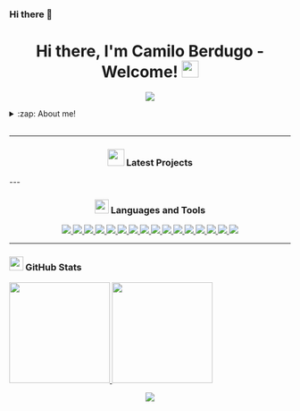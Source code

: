 ### Hi there 👋
<h1 align="center">Hi there, I'm Camilo Berdugo - Welcome! <img src="./src/wave.gif" width="30px"></h1>




<p align="center">

  
  <img src="https://user-images.githubusercontent.com/102998753/177176607-3c96739a-dea6-4d65-9f5e-4e8f67a40ce4.gif">
</p>


<details>
  <summary>:zap: About me!</summary>

### 📊 Economist and Public Administrator, currently studying Data Science💻📈!!
- 🦾 i love to climb!
- 🤓  I am very applied
- 🍕  I love food
- 📉  I want to be a great data scientist
</details>

<br />

---

<h3 align="center"><img src="./src/cabeza.GIF" width="30px" height="30px"> Latest Projects</h3>

<tr>
<td>
---

<h3 align="center"><img src="./src/0101.GIF" width="25px" height="25px"> Languages and Tools</h3>
<p align="center">
    <a href="https://github.com/camiloberdugo/camiloberdugo" target="_blank"> <img src="https://img.shields.io/badge/OS-Linux-informational?style=flat&logo=linux&logoColor=white&color=2bbc8a"/> </a>
    <a href="https://github.com/camiloberdugo/camiloberdugo" target="_blank"> <img src="https://img.shields.io/badge/Python-3776AB?style=for-the-badge&logo=python&logoColor=white"/> </a>
    <a href="https://github.com/camiloberdugo/camiloberdugo" target="_blank"> <img src="https://img.shields.io/badge/R-276DC3?style=for-the-badge&logo=r&logoColor=white"/> </a>
    <a href="https://github.com/camiloberdugo/camiloberdugo" target="_blank"> <img src="https://img.shields.io/badge/Markdown-000000?style=for-the-badge&logo=markdown&logoColor=white"/> </a>
    <a href="https://github.com/camiloberdugo/camiloberdugo" target="_blank"> <img src="https://img.shields.io/badge/Django-092E20?style=for-the-badge&logo=django&logoColor=white"/> </a>
    <a href="https://github.com/camiloberdugo/camiloberdugo" target="_blank"> <img src="https://img.shields.io/badge/MySQL-00000F?style=for-the-badge&logo=mysql&logoColor=white"/> </a>
    <a href="https://github.com/camiloberdugo/camiloberdugo" target="_blank"> <img src="https://img.shields.io/badge/PostgreSQL-316192?style=for-the-badge&logo=postgresql&logoColor=white"/> </a>
    <a href="https://github.com/camiloberdugo/camiloberdugo" target="_blank"> <img src="https://img.shields.io/badge/Google_Cloud-4285F4?style=for-the-badge&logo=google-cloud&logoColor=white"/> </a>
    <a href="https://github.com/camiloberdugo/camiloberdugo" target="_blank"> <img src="https://img.shields.io/badge/Microsoft_Excel-217346?style=for-the-badge&logo=microsoft-excel&logoColor=white"/> </a>
    <a href="https://github.com/camiloberdugo/camiloberdugo" target="_blank"> <img src="https://img.shields.io/badge/Microsoft_PowerPoint-B7472A?style=for-the-badge&logo=microsoft-powerpoint&logoColor=white"/> </a>
    <a href="https://github.com/camiloberdugo/camiloberdugo" target="_blank"> <img src="https://img.shields.io/badge/Microsoft_Access-A4373A?style=for-the-badge&logo=microsoft-access&logoColor=white"/> </a>
    <a href="https://github.com/camiloberdugo/camiloberdugo" target="_blank"> <img src="https://img.shields.io/badge/Microsoft_Office-D83B01?style=for-the-badge&logo=microsoft-office&logoColor=white"/> </a>
    <a href="https://github.com/camiloberdugo/camiloberdugo" target="_blank"> <img src="https://img.shields.io/badge/Microsoft_Word-2B579A?style=for-the-badge&logo=microsoft-word&logoColor=white"/> </a>
    <a href="https://github.com/camiloberdugo/camiloberdugo" target="_blank"> <img src="https://img.shields.io/badge/MySQL-005C84?style=for-the-badge&logo=mysql&logoColor=white"/> </a>
    <a href="https://github.com/camiloberdugo/camiloberdugo" target="_blank"> <img src="https://img.shields.io/badge/MongoDB-4EA94B?style=for-the-badge&logo=mongodb&logoColor=white"/> </a>
    <a href="https://github.com/camiloberdugo/camiloberdugo" target="_blank"> <img src="https://img.shields.io/badge/Adobe%20Photoshop-31A8FF?style=for-the-badge&logo=Adobe%20Photoshop&logoColor=black"/> </a>

</p>

---




<h3 align="left"><img src="./src/estadistica2.gif" width="25px" height="25px"> GitHub Stats</h3>

<div>
  <a href="https://github.com/camiloberdugo">
  <img height="180em" src="https://github-readme-stats.vercel.app/api?username=camiloberdugo&show_icons=true&theme=highcontrast&include_all_commits=true&count_private=true"/>
  <img height="180em" src="https://github-readme-stats.vercel.app/api/top-langs/?username=camiloberdugo&layout=compact&langs_count=7&theme=highcontrast"/>
</div>

<p align="center">

  
  <img src="https://user-images.githubusercontent.com/102998753/177184224-af60b583-65f7-4856-8a4d-d13303138742.gif">
</p>

<!--
**camiloberdugo/camiloberdugo** is a ✨ _special_ ✨ repository because its `README.md` (this file) appears on your GitHub profile.

Here are some ideas to get you started:

- 🔭 I’m currently working on ...
- 🌱 I’m currently learning ...
- 👯 I’m looking to collaborate on ...
- 🤔 I’m looking for help with ...
- 💬 Ask me about ...
- 📫 How to reach me: ...
- 😄 Pronouns: ...
- ⚡ Fun fact: ...
-->
